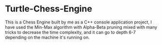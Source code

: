 # Turtle-Chess-Engine
This is a Chess Engine built by me as a C++ console application project, I have used the Min-Max algorithm with Alpha-Beta pruning mixed with many tricks to decrease the time complexity, and it can go to depth 6-7 depending on the machine it's running on.
